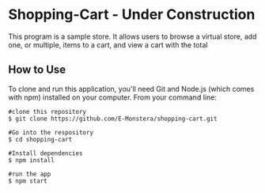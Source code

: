 # Shopping-Cart - Under Construction
This program is a sample store. It allows users to browse a virtual store, add one, or multiple, items to a cart, and view a cart with the total


## How to Use
To clone and run this application, you'll need Git and Node.js (which comes with npm) installed on your computer. From your command line:

```
#clone this repository
$ git clone https://github.com/E-Monstera/shopping-cart.git

#Go into the respository
$ cd shopping-cart

#Install dependencies
$ npm install

#run the app
$ npm start
```


